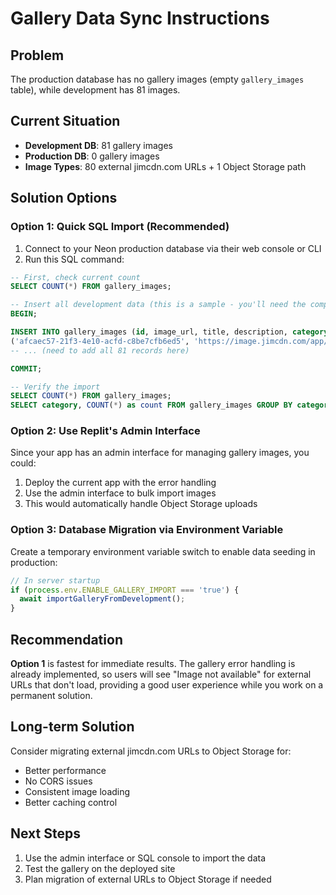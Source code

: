 # Gallery Data Sync Instructions

## Problem
The production database has no gallery images (empty `gallery_images` table), while development has 81 images.

## Current Situation
- **Development DB**: 81 gallery images
- **Production DB**: 0 gallery images  
- **Image Types**: 80 external jimcdn.com URLs + 1 Object Storage path

## Solution Options

### Option 1: Quick SQL Import (Recommended)
1. Connect to your Neon production database via their web console or CLI
2. Run this SQL command:

```sql
-- First, check current count
SELECT COUNT(*) FROM gallery_images;

-- Insert all development data (this is a sample - you'll need the complete export)
BEGIN;

INSERT INTO gallery_images (id, image_url, title, description, category, alt_text, sort_order, is_visible, created_at) VALUES 
('afcaec57-21f3-4e10-acfd-c8be7cfb6ed5', 'https://image.jimcdn.com/app/cms/image/transf/dimension=1920x400:format=png/path/s10438f9ff8ed1fb7/image/ibb1faa0db4b7dc79/version/1742542669/image.png', 'Silber und Bronze 1', 'Handgefertigtes Schmuckstück aus der Silber und Bronze Kollektion. Edittest', 'silver-bronze', 'Glanzbruch Silber und Bronze Schmuckstück 1', 0, true, '2025-08-16 12:08:18.722941'),
-- ... (need to add all 81 records here)

COMMIT;

-- Verify the import
SELECT COUNT(*) FROM gallery_images;
SELECT category, COUNT(*) as count FROM gallery_images GROUP BY category;
```

### Option 2: Use Replit's Admin Interface
Since your app has an admin interface for managing gallery images, you could:
1. Deploy the current app with the error handling
2. Use the admin interface to bulk import images
3. This would automatically handle Object Storage uploads

### Option 3: Database Migration via Environment Variable
Create a temporary environment variable switch to enable data seeding in production:

```javascript
// In server startup
if (process.env.ENABLE_GALLERY_IMPORT === 'true') {
  await importGalleryFromDevelopment();
}
```

## Recommendation
**Option 1** is fastest for immediate results. The gallery error handling is already implemented, so users will see "Image not available" for external URLs that don't load, providing a good user experience while you work on a permanent solution.

## Long-term Solution
Consider migrating external jimcdn.com URLs to Object Storage for:
- Better performance
- No CORS issues 
- Consistent image loading
- Better caching control

## Next Steps
1. Use the admin interface or SQL console to import the data
2. Test the gallery on the deployed site
3. Plan migration of external URLs to Object Storage if needed
